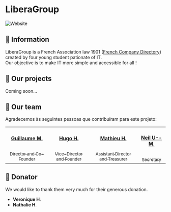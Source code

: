 # LiberaGroup


<img alt="Website" src="https://img.shields.io/website?up_color=green&down_message=Under%20Maintenance&down_color=red&url=https%3A%2F%2Fliberagroup.fr&style=for-the-badge">

## 📜 Information

LiberaGroup is a French Association law 1901 (<a href="https://annuaire-entreprises.data.gouv.fr/entreprise/liberagroup-923563233">French Company Directory</a>) created by four young student pationate of IT.<br>
Our objective is to make IT more simple and accessible for all !

## 🧱 Our projects

Coming soon...

## 🤙 Our team

Agradecemos às seguintes pessoas que contribuíram para este projeto:

<table>
  <tr>
    <td align="center">
      <a href="#">
        <sub>
          <h3>Guillaume M.</h3><br>
          Director and Co-Founder
        </sub>
      </a>
    </td>
    <td align="center">
      <a href="#">
        <sub>
          <h3>Hugo H.</h3><br>
          Vice-Director and Founder
        </sub>
      </a>
    </td>
    <td align="center">
      <a href="#">
        <sub>
          <h3>Mathieu H.</h3><br>
          Assistant Director and Treasurer
        </sub>
      </a>
    </td>
    <td align="center">
      <a href="#">
        <sub>
          <h3>Neil U--M.</h3><br>
          Secretary
        </sub>
      </a>
    </td>
  </tr>
</table>

## 💖 Donator

We would like to thank them very much for their generous donation.

 * **Veronique H**.
 * **Nathalie H**.
